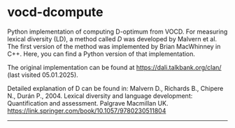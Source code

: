 # vocd-dcompute

Python implementation of computing D-optimum from VOCD.
For measuring lexical diversity (LD), a method called _D_ was developed by Malvern et al. The first version of the method was implemented by Brian MacWhinney in C++. Here, you can find a Python version of that implementation.

The original implementation can be found at https://dali.talkbank.org/clan/ (last visited 05.01.2025).

Detailed explanation of D can be found in:
Malvern D., Richards B., Chipere N., Durán P., 2004. Lexical diversity and language development: Quantification and assessment. Palgrave Macmillan UK.
https://link.springer.com/book/10.1057/9780230511804

---
